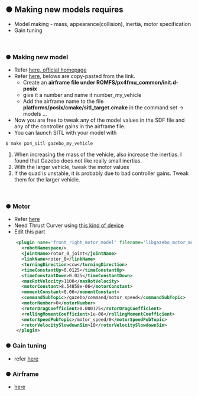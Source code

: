 ## ● Making new models requires 
  + Model making - mass, appearance(collision), inertia, motor specification
  + Gain tuning

<br>

### ● Making new model
  + Refer [here, official homepage](https://dev.px4.io/v1.9.0/en/airframes/adding_a_new_frame.html)
  + Refer [here](https://discuss.px4.io/t/create-custom-model-for-sitl/6700/4), belows are copy-pasted from the link.
    + Create an **airframe file under ROMFS/px4fmu_common/init.d-posix**
    + give it a number and name it number_my_vehicle
    + Add the airframe name to the file **platforms/posix/cmake/sitl_target.cmake** in the command set -> models …
  + Now you are free to tweak any of the model values in the SDF file and any of the controller gains in the airframe file.
  + You can launch SITL with your model with 
  ~~~shell
  $ make px4_sitl gazebo_my_vehicle
  ~~~
  1. When increasing the mass of the vehicle, also increase the inertias. I found that Gazebo does not like really small inertias.
  2. With the larger vehicle, tweak the motor values
  3. If the quad is unstable, it is probably due to bad controller gains. Tweak them for the larger vehicle.

<br>

### ● Motor
  + Refer [here](https://github.com/PX4/sitl_gazebo/issues/110)
  + Need Thrust Curver using [this kind of device](https://www.banggood.com/Lantian-RC-6-40V-Multifuntional-Motor-ESC-Propeller-Tester-for-RC-Drone-p-1299859.html?cur_warehouse=CN)
  + Edit this part
~~~xml
    <plugin name='front_right_motor_model' filename='libgazebo_motor_model.so'>
      <robotNamespace/>
      <jointName>rotor_0_joint</jointName>
      <linkName>rotor_0</linkName>
      <turningDirection>ccw</turningDirection>
      <timeConstantUp>0.0125</timeConstantUp>
      <timeConstantDown>0.025</timeConstantDown>
      <maxRotVelocity>1100</maxRotVelocity>
      <motorConstant>8.54858e-06</motorConstant>
      <momentConstant>0.06</momentConstant>
      <commandSubTopic>/gazebo/command/motor_speed</commandSubTopic>
      <motorNumber>0</motorNumber>
      <rotorDragCoefficient>0.000175</rotorDragCoefficient>
      <rollingMomentCoefficient>1e-06</rollingMomentCoefficient>
      <motorSpeedPubTopic>/motor_speed/0</motorSpeedPubTopic>
      <rotorVelocitySlowdownSim>10</rotorVelocitySlowdownSim>
    </plugin>
~~~

### ● Gain tuning
  + refer [here](https://docs.px4.io/v1.9.0/en/config_mc/pid_tuning_guide_multicopter.html)

### ● Airframe
  + [here](https://dev.px4.io/v1.9.0/en/airframes/airframe_reference.html)
